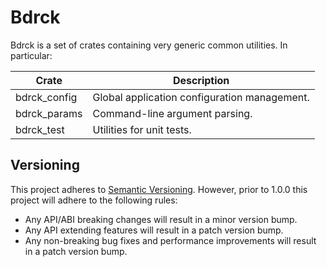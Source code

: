 # Bdrck

Bdrck is a set of crates containing very generic common utilities. In particular:

| Crate        | Description                                  |
| ------------ | -------------------------------------------- |
| bdrck_config | Global application configuration management. |
| bdrck_params | Command-line argument parsing.               |
| bdrck_test   | Utilities for unit tests.                    |

## Versioning

This project adheres to [Semantic Versioning](http://semver.org/). However, prior to 1.0.0 this project will adhere to the following rules:

- Any API/ABI breaking changes will result in a minor version bump.
- Any API extending features will result in a patch version bump.
- Any non-breaking bug fixes and performance improvements will result in a patch version bump.
